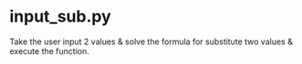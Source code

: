 # input_sub.py
Take the user input 
2 values 
& solve the formula for substitute two values 
& execute the function. 
